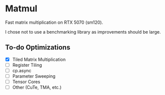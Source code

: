 # Matmul

Fast matrix multiplication on RTX 5070 (sm120).

I chose not to use a benchmarking library as improvements should be large.

## To-do Optimizations

- [x] Tiled Matrix Multiplication
- [ ] Register Tiling
- [ ] cp.async
- [ ] Parameter Sweeping
- [ ] Tensor Cores
- [ ] Other (CuTe, TMA, etc.)
